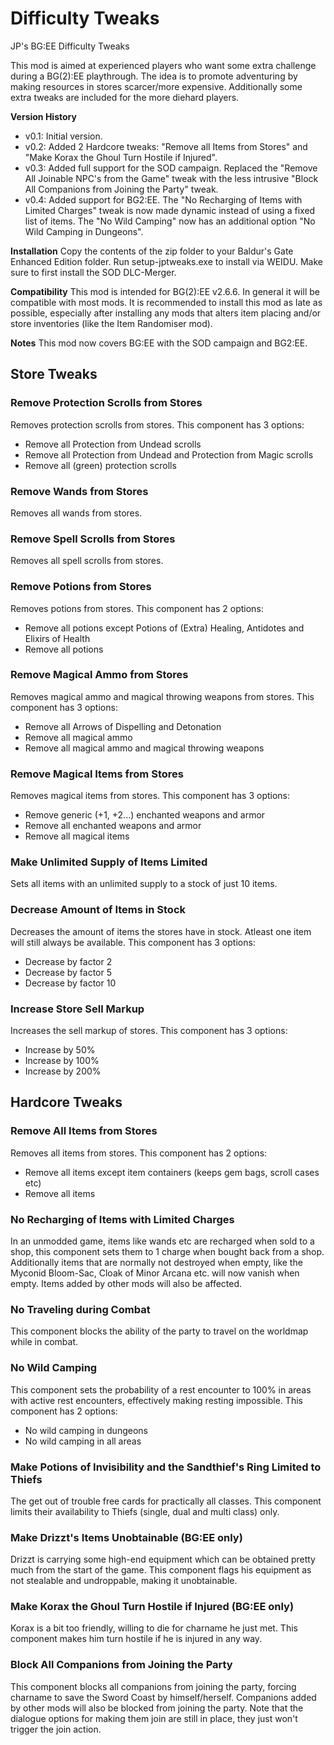 # Difficulty Tweaks
JP's BG:EE Difficulty Tweaks

This mod is aimed at experienced players who want some extra challenge during a BG(2):EE playthrough. The idea is to promote adventuring by making resources in stores scarcer/more expensive. Additionally some extra tweaks are included for the more diehard players.

**Version History**
- v0.1: Initial version.
- v0.2: Added 2 Hardcore tweaks: "Remove all Items from Stores" and "Make Korax the Ghoul Turn Hostile if Injured".
- v0.3: Added full support for the SOD campaign. Replaced the "Remove All Joinable NPC's from the Game" tweak with the less intrusive "Block All Companions from Joining the Party" tweak.
- v0.4: Added support for BG2:EE. The "No Recharging of Items with Limited Charges" tweak is now made dynamic instead of using a fixed list of items. The "No Wild Camping" now has an additional option "No Wild Camping in Dungeons".

**Installation**
Copy the contents of the zip folder to your Baldur's Gate Enhanced Edition folder. Run setup-jptweaks.exe to install via WEIDU. Make sure to first install the SOD DLC-Merger.

**Compatibility**
This mod is intended for BG(2):EE v2.6.6. In general it will be compatible with most mods. It is recommended to install this mod as late as possible, especially after installing any mods that alters item placing and/or store inventories (like the Item Randomiser mod).

**Notes**
This mod now covers BG:EE with the SOD campaign and BG2:EE.

## Store Tweaks

### Remove Protection Scrolls from Stores
Removes protection scrolls from stores.
This component has 3 options:
- Remove all Protection from Undead scrolls
- Remove all Protection from Undead and Protection from Magic scrolls
- Remove all (green) protection scrolls

### Remove Wands from Stores
Removes all wands from stores.

### Remove Spell Scrolls from Stores
Removes all spell scrolls from stores.

### Remove Potions from Stores
Removes potions from stores.
This component has 2 options:
- Remove all potions except Potions of (Extra) Healing, Antidotes and Elixirs of Health
- Remove all potions

### Remove Magical Ammo from Stores
Removes magical ammo and magical throwing weapons from stores.
This component has 3 options:
- Remove all Arrows of Dispelling and Detonation
- Remove all magical ammo
- Remove all magical ammo and magical throwing weapons

### Remove Magical Items from Stores
Removes magical items from stores.
This component has 3 options:
- Remove generic (+1, +2...) enchanted weapons and armor
- Remove all enchanted weapons and armor
- Remove all magical items

### Make Unlimited Supply of Items Limited
Sets all items with an unlimited supply to a stock of just 10 items.

### Decrease Amount of Items in Stock
Decreases the amount of items the stores have in stock. Atleast one item will still always be available.
This component has 3 options:
- Decrease by factor 2
- Decrease by factor 5
- Decrease by factor 10

### Increase Store Sell Markup
Increases the sell markup of stores.
This component has 3 options:
- Increase by 50%
- Increase by 100%
- Increase by 200%

## Hardcore Tweaks

### Remove All Items from Stores
Removes all items from stores.
This component has 2 options:
- Remove all items except item containers (keeps gem bags, scroll cases etc)
- Remove all items

### No Recharging of Items with Limited Charges
In an unmodded game, items like wands etc are recharged when sold to a shop, this component sets them to 1 charge when bought back from a shop. Additionally items that are normally not destroyed when empty, like the Myconid Bloom-Sac, Cloak of Minor Arcana etc. will now vanish when empty. Items added by other mods will also be affected.

### No Traveling during Combat
This component blocks the ability of the party to travel on the worldmap while in combat. 

### No Wild Camping
This component sets the probability of a rest encounter to 100% in areas with active rest encounters, effectively making resting impossible.
This component has 2 options:
- No wild camping in dungeons
- No wild camping in all areas

### Make Potions of Invisibility and the Sandthief's Ring Limited to Thiefs
The get out of trouble free cards for practically all classes. This component limits their availability to Thiefs (single, dual and multi class) only.

### Make Drizzt's Items Unobtainable (BG:EE only)
Drizzt is carrying some high-end equipment which can be obtained pretty much from the start of the game. This component flags his equipment as not stealable and undroppable, making it unobtainable.

### Make Korax the Ghoul Turn Hostile if Injured (BG:EE only)
Korax is a bit too friendly, willing to die for charname he just met. This component makes him turn hostile if he is injured in any way.

### Block All Companions from Joining the Party
This component blocks all companions from joining the party, forcing charname to save the Sword Coast by himself/herself.
Companions added by other mods will also be blocked from joining the party. Note that the dialogue options for making them join are still in place, they just won't trigger the join action.